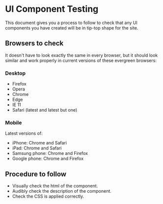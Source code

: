 # UI Component Testing

This document gives you a process to follow to check that any UI components
you have created will be in tip-top shape for the site.

## Browsers to check

It doesn't have to look exactly the same in every browser, but it should look similar and work properly in current versions of these evergreen browsers:

### Desktop

* Firefox
* Opera
* Chrome
* Edge
* IE 11
* Safari (latest and latest but one)

### Mobile

Latest versions of:

* iPhone: Chrome and Safari
* iPad: Chrome and Safari
* Samsung phone: Chrome and Firefox
* Google phone: Chrome and Firefox

## Procedure to follow

* Visually check the html of the component.
* Audibly check the description of the component.
* Check the CSS is applied correctly.
